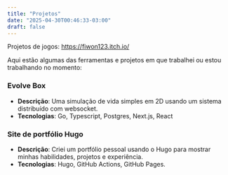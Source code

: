 ```yaml
---
title: "Projetos"
date: "2025-04-30T00:46:33-03:00"
draft: false
---
```


Projetos de jogos: https://fiwon123.itch.io/

Aqui estão algumas das ferramentas e projetos em que trabalhei ou estou trabalhando no momento:

### **Evolve Box**

- **Descrição**: Uma simulação de vida simples em 2D usando um sistema distribuído com websocket.
- **Tecnologias**: Go, Typescript, Postgres, Next.js, React

### **Site de portfólio Hugo**

- **Descrição**: Criei um portfólio pessoal usando o Hugo para mostrar minhas habilidades, projetos e experiência.
- **Tecnologias**: Hugo, GitHub Actions, GitHub Pages.
